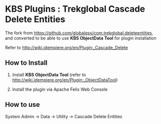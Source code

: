 # KBS Plugins : Trekglobal Cascade Delete Entities

The fork from https://github.com/globalqss/com.trekglobal.deleteentities, and converted to be able to use **KBS ObjectData Tool** for plugin installation

Refer to http://wiki.idempiere.org/en/Plugin:_Cascade_Delete

## How to Install

1. Install **KBS ObjectData Tool**
(refer to http://wiki.idempiere.org/en/Plugin:_ObjectDataTool)

2. Install the plugin via Apache Felix Web Console

## How to use

System Admin -> Data -> Utility -> Cascade Delete Entities
